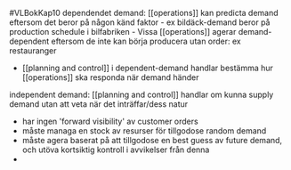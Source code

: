 #VLBokKap10
dependendet demand: [[operations]] kan predicta demand eftersom det beror på någon känd faktor
	- ex bildäck-demand beror på production schedule i bilfabriken
	- Vissa [[operations]] agerar demand-dependent eftersom de inte kan börja producera utan order: ex restauranger
- [[planning and control]] i dependent-demand handlar bestämma hur [[operations]] ska responda när demand händer

independent demand: [[planning and control]] handlar om kunna supply demand utan att veta när det inträffar/dess natur
- har ingen 'forward visibility' av customer orders
- måste managa en stock av resurser för tillgodose random demand
- måste agera baserat på att tillgodose en best guess av future demand, och utöva kortsiktig kontroll i avvikelser från denna
- 